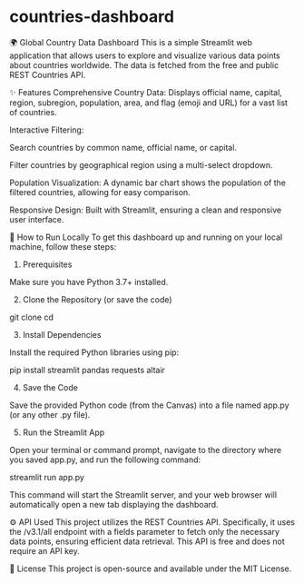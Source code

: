 # countries-dashboard
🌍 Global Country Data Dashboard
This is a simple Streamlit web application that allows users to explore and visualize various data points about countries worldwide. The data is fetched from the free and public REST Countries API.

✨ Features
Comprehensive Country Data: Displays official name, capital, region, subregion, population, area, and flag (emoji and URL) for a vast list of countries.

Interactive Filtering:

Search countries by common name, official name, or capital.

Filter countries by geographical region using a multi-select dropdown.

Population Visualization: A dynamic bar chart shows the population of the filtered countries, allowing for easy comparison.

Responsive Design: Built with Streamlit, ensuring a clean and responsive user interface.

🚀 How to Run Locally
To get this dashboard up and running on your local machine, follow these steps:

1. Prerequisites

Make sure you have Python 3.7+ installed.

2. Clone the Repository (or save the code)

git clone <your-repo-url>
cd <your-repo-name>

3. Install Dependencies

Install the required Python libraries using pip:

pip install streamlit pandas requests altair

4. Save the Code

Save the provided Python code (from the Canvas) into a file named app.py (or any other .py file).

5. Run the Streamlit App

Open your terminal or command prompt, navigate to the directory where you saved app.py, and run the following command:

streamlit run app.py

This command will start the Streamlit server, and your web browser will automatically open a new tab displaying the dashboard.

⚙️ API Used
This project utilizes the REST Countries API. Specifically, it uses the /v3.1/all endpoint with a fields parameter to fetch only the necessary data points, ensuring efficient data retrieval. This API is free and does not require an API key.

📄 License
This project is open-source and available under the MIT License.
